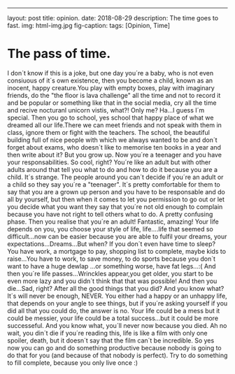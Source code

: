 ---
layout: post
title: opinion.
date: 2018-08-29
description: The time goes to fast.
img: html-img.jpg 
fig-caption: 
tags: [Opinion, Time]


# The pass of time.
I don´t know if this is a joke, but one day you´re a baby, who is not even consiuous of it´s own existence, then you become a child, known as an inocent, happy creature.You play with empty boxes, play with imaginary friends, do the "the floor is lava challenge" all the time and not to record it and be popular or something like that in the social media, cry all the time and recive nocturanl unicorn vistis, what?! Only me? Ha...I guess I´m special. Then you go to school, yes school that happy place of what we dreamed all our life.There we can meet friends and not speak with them in class, ignore them or fight with the teachers. The school, the beautiful building full of nice people with which we always wanted to be and don´t forget about exams, who doesn´t like to memorise ten books in a year and then write about it? But you grow up. Now you´re a teenager and you have your responsabilities. So cool, right? You´re like an adult but with other adults around that tell you what to do and how to do it because you are a child. It´s strange. The people around you can´t decide if you´re an adult or a child so they say you´re a "teenager". It´s pretty comfortable for them to say that you are a grown up person and you have to be responsable and do all by yourself, but then when it comes to let you permission to go out or let you decide what you want they say that you´re not old enough to complain because you have not right to tell others what to do. A pretty confusing phase. Then you realise that you´re an adult! Fantastic, amazing! Your life depends on you, you choose your style of life, life....life that seemed so difficult...now can be easier because you are able to fulfil your dreams, your expectations...Dreams...But when? If you don´t even have time to sleep? You have work, a mortgage to pay, shopping list to complete, maybe kids to raise...You have to work, to save money, to do sports because you don´t want to have a huge dewlap ...or something worse, have fat legs...:( And then you´re life passes...Wrinckles appear,you get older, you start to be even more lazy and you didn´t think that that was possible! And then you die...Sad, right? After all the good things that you did? And you know what? It´s will never be enough, NEVER. You either had a happy or an unhappy life, that depends on your angle to see things, but if you´re asking yourself if you did all that you could do, the answer is no. Your life could be a mess but it could be messier, your life could be a total success...but it could be more successeful. And you know what, you´ll never now because you died. Ah no wait, you din´t die if you´re reading this, life is like a film with only one spoiler, death, but it doesn´t say that the film can´t be incredible. So yes now you can go  and do something productive because nobody is going to do that for you (and because of that nobody is perfect). Try to do something to fill complete, because you only live once :)
